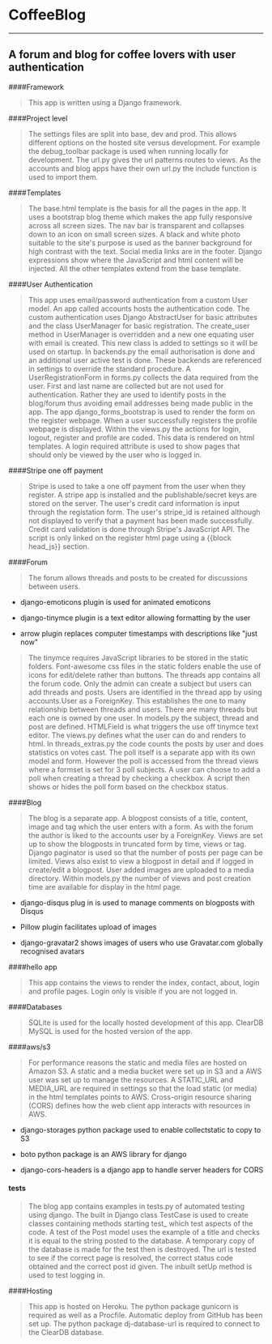 # CoffeeBlog
****
## A forum and blog for coffee lovers with user authentication

####Framework
>This app is written using a Django framework.

####Project level
>The settings files are split into base, dev and prod. This allows different options on the hosted site versus development. For example the debug_toolbar package is used when running locally for development. The url.py gives the url patterns routes to views. As the accounts and blog apps have their own url.py the include function is used to import them. 

####Templates
>The base.html template is the basis for all the pages in the app. It uses a bootstrap blog theme which makes the app fully responsive across all screen sizes. The nav bar is transparent and collapses down to an icon on small screen sizes. A black and white photo suitable to the site's purpose is used as the banner background for high contrast with the text. Social media links are in the footer. Django expressions show where the JavaScript and html content will be injected. All the other templates extend from the base template. 

####User Authentication
>This app uses email/password authentication from a custom User model. An app called accounts hosts the authentication code. The custom authentication uses Django AbstractUser for basic attributes and the class UserManager for basic registration. The create_user method in UserManager is overridden and a new one equating user with email is created. This new class is added to settings so it will be used on startup. In backends.py the email authorisation is done and an additional user active test is done. These backends are referenced in settings to override the standard procedure. A UserRegistrationForm in forms.py collects the data required from the user. First and last name are collected but are not used for authentication. Rather they are used to identify posts in the blog/forum thus avoiding email addresses being made public in the app. The app django_forms_bootstrap is used to render the form on the register webpage. When a user successfully registers the profile webpage is displayed. Within the views.py the actions for login, logout, register and profile are coded. This data is rendered on html templates. A login required attribute is used to show pages that should only be viewed by the user who is logged in. 

####Stripe one off payment
>Stripe is used to take a one off payment from the user when they register. A stripe app is installed and the publishable/secret keys are stored on the server. The user's credit card information is input through the registation form. The user's stripe_id is retained although not displayed to verify that a payment has been made successfully. Credit card validation is done through Stripe's JavaScript API. The script is only linked on the register html page using a {{block head_js}} section. 

####Forum
>The forum allows threads and posts to be created for discussions between users. 
* django-emoticons plugin is used for animated emoticons
+ django-tinymce plugin is a text editor allowing formatting by the user
- arrow plugin replaces computer timestamps with descriptions like "just now"

>The tinymce requires JavaScript libraries to be stored in the static folders. Font-awesome css files in the static folders enable the use of icons for edit/delete rather than buttons. The threads app contains all the forum code. Only the admin can create a subject but users can add threads and posts. Users are identified in the thread app by using accounts.User as a ForeignKey. This establishes the one to many relationship between threads and users. There are many threads but each one is owned by one user. In models.py the subject, thread and post are defined. HTMLField is what triggers the use off tinymce text editor. The views.py defines what the user can do and renders to html. In threads_extras.py the code counts the posts by user and does statistics on votes cast. The poll itself is a separate app with its own model and form. However the poll is accessed from the thread views where a formset is set for 3 poll subjects. A user can choose to add a poll when creating a thread by checking a checkbox. A script then shows or hides the poll form based on the checkbox status. 

####Blog
>The blog is a separate app. A blogpost consists of a title, content, image and tag which the user enters with a form. As with the forum the author is liked to the accounts user by a ForeignKey. Views are set up to show the blogposts in truncated form by time, views or tag. Django paginator is used so that the number of posts per page can be limited. Views also exist to view a blogpost in detail and if logged in create/edit a blogpost. User added images are uploaded to a media directory. Within models.py the number of views and post creation time are available for display in the html page.  
* django-disqus plug in is used to manage comments on blogposts with Disqus
- Pillow plugin facilitates upload of images
+ django-gravatar2 shows images of users who use Gravatar.com globally recognised avatars

####hello app
>This app contains the views to render the index, contact, about, login and profile pages. Login only is visible if you are not logged in.

####Databases
>SQLite is used for the locally hosted development of this app. ClearDB MySQL is used for the hosted version of the app. 

####aws/s3
>For performance reasons the static and media files are hosted on Amazon S3. A static and a media bucket were set up in S3 and a AWS user was set up to manage the resources. A STATIC_URL and MEDIA_URL are required in settings so that the load static (or media) in the html templates points to AWS. Cross-origin resource sharing (CORS) defines how the web client app interacts with resources in AWS. 
* django-storages python package used to enable collectstatic to copy to S3
+ boto python package is an AWS library for django
- django-cors-headers is a django app to handle server headers for CORS

#### tests
>The blog app contains examples in tests.py of automated testing using django. 
 The built in Django class TestCase is used to create classes containing methods starting test_ which test aspects of the code. A test of the Post model uses the example of a title and checks it is equal to the string posted to the database. A temporary copy of the database is made for the test then is destroyed. The url is tested to see if the correct page is resolved, the correct status code obtained and the correct post id given. The inbuilt setUp method is used to test logging in. 

 ####Hosting
>This app is hosted on Heroku. The python package gunicorn is required as well as a Procfile. Automatic deploy from GitHub has been set up. The python package dj-database-url is required to connect to the ClearDB database. 